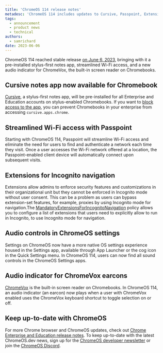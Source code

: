 ```yaml
---
title: 'ChromeOS 114 release notes'
metadesc: 'ChromeOS 114 includes updates to Cursive, Passpoint, Extensions, and audio controls.'
tags:
  - announcement
  - product news
  - technical
authors:
  - samrichard
date: 2023-06-06
---
```


ChromeOS 114 reached stable release [on June 6, 2023](https://chromiumdash.appspot.com/schedule), bringing with it a pre-installed stylus-first notes app, streamlined Wi-Fi access, and a new audio indicator for ChromeVox, the built-in screen reader on Chromebooks.

## Cursive notes app now available for Chromebook

[Cursive](http://cursive.apps.chrome/), a stylus-first notes app, will be pre-installed for all Enterprise and Education accounts on stylus-enabled Chromebooks. If you want to [block access to the app](https://support.google.com/a/answer/181865), you can prevent Chromebooks in your enterprise from accessing `cursive.apps.chrome`.

## Streamlined Wi-Fi access with Passpoint

Starting with ChromeOS 114, Passpoint will streamline Wi-Fi access and eliminate the need for users to find and authenticate a network each time they visit. Once a user accesses the Wi-Fi network offered at a location, the Passpoint-enabled client device will automatically connect upon subsequent visits.

## Extensions for Incognito navigation

Extensions allow admins to enforce security features and customizations in their organizational unit but they cannot be enforced in Incognito mode without user consent. This can be a problem as users can bypass extension-set features, for example, proxies by using Incognito mode for navigation.The [MandatoryExtensionsForIncognitoNavigation](https://chromeenterprise.google/policies/#MandatoryExtensionsForIncognitoNavigation) policy allows you to configure a list of extensions that users need to explicitly allow to run in Incognito, to use Incognito mode for navigation.

## Audio controls in ChromeOS settings

Settings on ChromeOS now have a more native OS settings experience housed in the Settings app, available through App Launcher or the cog icon in the Quick Settings menu. In ChromeOS 114, users can now find all sound controls in the ChromeOS Settings apps.

## Audio indicator for ChromeVox earcons

[ChromeVox](https://support.google.com/chromebook/answer/7031755) is the built-in screen reader on Chromebooks. In ChromeOS 114, an audio indicator (an earcon) now plays when a user with ChromeVox enabled uses the ChromeVox keyboard shortcut to toggle selection on or off.

## Keep up-to-date with ChromeOS

For more Chrome browser and ChromeOS updates, check out [Chrome Enterprise and Education release notes](https://support.google.com/chrome/a/answer/7679408?hl=en&ref_topic=7679105&sjid=17790463155195284014-NA#). To keep up-to-date with the latest ChromeOS.dev news, sign up for the [ChromeOS developer newsletter](/{{locale.code}}/subscribe) or join the [ChromeOS Discord](/discord).
